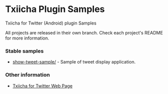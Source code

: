 # Txiicha Plugin Samples

Txiicha for Twitter (Android) plugin Samples

All projects are released in their own branch. Check each project's README for
more information.

### Stable samples

  * [show-tweet-sample/](https://github.com/KoheiYamashita/txiicha-plugin-samples/tree/show-tweet-sample/) - Sample of tweet display application.

### Other information

  * [Txiicha for Twitter Web Page](http://sinproject.net/txiicha-for-twitter/)
